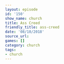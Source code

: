 ```yaml
---
layout: episode
id: '150'
show_name: church
title: Ass Creed
friendly_title: ass-creed
date: '08/10/2018'
source_url: 
games: []
category: church
tags:
- church
---
```

